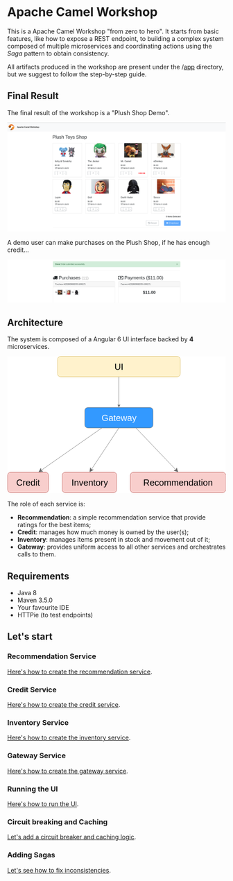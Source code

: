 # Apache Camel Workshop

This is a Apache Camel Workshop "from zero to hero".
It starts from basic features, like how to expose a REST endpoint, to building a 
complex system composed of multiple microservices and coordinating actions
using the *Saga* pattern to obtain consistency.

All artifacts produced in the workshop are present under the /[app](/app) directory, but we suggest 
to follow the step-by-step guide.   

## Final Result

The final result of the workshop is a "Plush Shop Demo".

![Plush Shop Catalog](/doc/catalog.png "Plush Shop Catalog")


A demo user can make purchases on the Plush Shop, if he has enough credit...

![Plush Shop Purchase](/doc/purchases.png "Plush Shop Purchases")

## Architecture

The system is composed of a Angular 6 UI interface backed by **4** microservices.

![Plush Shop Architecture](/doc/camel-workshop-architecture.png "Plush Shop Architecture")

The role of each service is:
- **Recommendation**: a simple recommendation service that provide ratings for the best items;
- **Credit**: manages how much money is owned by the user(s);
- **Inventory**: manages items present in stock and movement out of it;
- **Gateway**: provides uniform access to all other services and orchestrates calls to them.

## Requirements

- Java 8
- Maven 3.5.0
- Your favourite IDE
- HTTPie (to test endpoints)

## Let's start

### Recommendation Service

[Here's how to create the recommendation service](/doc/recommendation.md).

### Credit Service

[Here's how to create the credit service](/doc/credit.md).

### Inventory Service

[Here's how to create the inventory service](/doc/inventory.md).

### Gateway Service

[Here's how to create the gateway service](/doc/gateway.md).

### Running the UI

[Here's how to run the UI](/doc/ui.md).

### Circuit breaking and Caching

[Let's add a circuit breaker and caching logic](/doc/circuit-breaker.md).

### Adding Sagas

[Let's see how to fix inconsistencies](/doc/saga.md).
